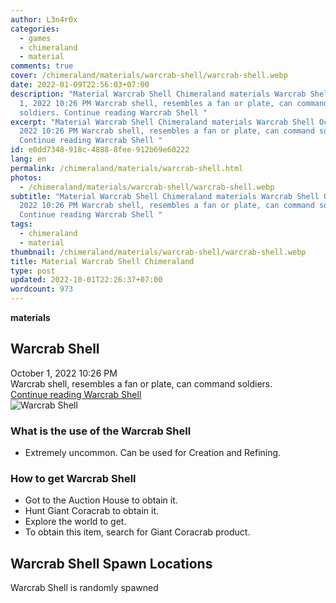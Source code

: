 ```yaml
---
author: L3n4r0x
categories:
  - games
  - chimeraland
  - material
comments: true
cover: /chimeraland/materials/warcrab-shell/warcrab-shell.webp
date: 2022-01-09T22:56:03+07:00
description: "Material Warcrab Shell Chimeraland materials Warcrab Shell October
  1, 2022 10:26 PM Warcrab shell, resembles a fan or plate, can command
  soldiers. Continue reading Warcrab Shell "
excerpt: "Material Warcrab Shell Chimeraland materials Warcrab Shell October 1,
  2022 10:26 PM Warcrab shell, resembles a fan or plate, can command soldiers.
  Continue reading Warcrab Shell "
id: e0dd7348-918c-4888-8fee-912b69e60222
lang: en
permalink: /chimeraland/materials/warcrab-shell.html
photos:
  - /chimeraland/materials/warcrab-shell/warcrab-shell.webp
subtitle: "Material Warcrab Shell Chimeraland materials Warcrab Shell October 1,
  2022 10:26 PM Warcrab shell, resembles a fan or plate, can command soldiers.
  Continue reading Warcrab Shell "
tags:
  - chimeraland
  - material
thumbnail: /chimeraland/materials/warcrab-shell/warcrab-shell.webp
title: Material Warcrab Shell Chimeraland
type: post
updated: 2022-10-01T22:26:37+07:00
wordcount: 973
---
```


<link
  rel="stylesheet"
  href="https://rawcdn.githack.com/dimaslanjaka/Web-Manajemen/870a349/css/bootstrap-5-3-0-alpha3-wrapper.css"
/>
<section id="bootstrap-wrapper">
  <div data-bs-theme="dark">
    <div
      class="row g-0 border rounded overflow-hidden flex-md-row mb-4 shadow-sm position-relative bg-dark text-light"
    >
      <div class="col p-4 d-flex flex-column position-static">
        <strong class="d-inline-block mb-2 text-success">materials</strong>
        <h2 class="mb-0">Warcrab Shell</h2>
        <div class="mb-1 text-muted">October 1, 2022 10:26 PM</div>
        <div class="mb-2 border p-1">
          Warcrab shell, resembles a fan or plate, can command soldiers.
        </div>
        <a
          href="/chimeraland/materials/warcrab-shell.html"
          class="stretched-link d-none text-primary"
          >Continue reading Warcrab Shell</a
        >
      </div>
      <div class="col-auto d-none d-md-block d-lg-block">
        <img
          src="https://www.webmanajemen.com/chimeraland/materials/warcrab-shell/warcrab-shell.webp"
          alt="Warcrab Shell"
        />
      </div>
    </div>
    <div class="row">
      <div class="col-lg-6 col-12 mb-2">
        <div class="card">
          <div class="card-body">
            <h3 class="card-title">What is the use of the Warcrab Shell</h3>
            <div class="card-text">
              <ul>
                <li>
                  Extremely uncommon. Can be used for Creation and Refining.
                </li>
              </ul>
            </div>
          </div>
        </div>
      </div>
      <div class="col-lg-6 col-12 mb-2">
        <div class="card">
          <div class="card-body">
            <h3 class="card-title">How to get Warcrab Shell</h3>
            <div class="card-text">
              <ul>
                <li>Got to the Auction House to obtain it.</li>
                <li>Hunt Giant Coracrab to obtain it.</li>
                <li>Explore the world to get.</li>
                <li>To obtain this item, search for Giant Coracrab product.</li>
              </ul>
            </div>
          </div>
        </div>
      </div>
      <div class="col-12 mb-2">
        <h2>Warcrab Shell Spawn Locations</h2>
        <p>Warcrab Shell is randomly spawned</p>
      </div>
    </div>
  </div>
</section>